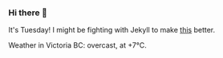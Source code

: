 ### Hi there :wave:

It's Tuesday! I might be fighting with Jekyll to make [this](https://swissclubtoronto.ca) better.

Weather in Victoria BC: overcast, at +7°C.
